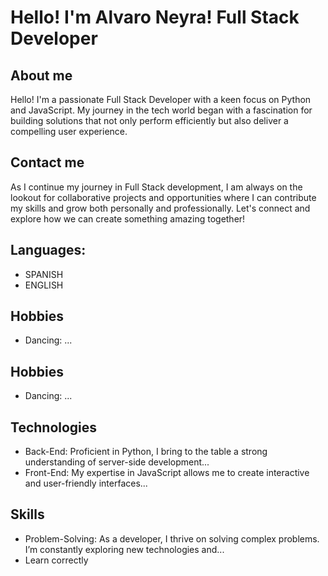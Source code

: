 # Hello! I'm Alvaro Neyra! Full Stack Developer

## About me
Hello! I'm a passionate Full Stack Developer with a keen focus on Python and JavaScript. My journey in the tech world began with a fascination for building solutions that not only perform efficiently but also deliver a compelling user experience.

## Contact me
As I continue my journey in Full Stack development, I am always on the lookout for collaborative projects and opportunities where I can contribute my skills and grow both personally and professionally. Let's connect and explore how we can create something amazing together!

## Languages:
- SPANISH
- ENGLISH

## Hobbies
- Dancing: ...

## Hobbies
- Dancing: ...

## Technologies
- Back-End: Proficient in Python, I bring to the table a strong understanding of server-side development...
- Front-End: My expertise in JavaScript allows me to create interactive and user-friendly interfaces...

## Skills
- Problem-Solving: As a developer, I thrive on solving complex problems. I’m constantly exploring new technologies and...
- Learn correctly

